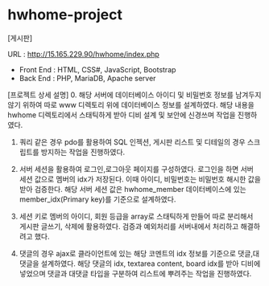 # hwhome-project
[게시판]

URL : http://15.165.229.90/hwhome/index.php
- Front End : HTML, CSS#, JavaScript, Bootstrap
- Back End : PHP, MariaDB, Apache server

[프로젝트 상세 설명]
0. 해당 서버에 데이터베이스 아이디 및 비밀번호 정보를 남겨두지 않기 위하여 
따로 www 디렉토리 위에 데이터베이스 정보를 설계하였다.
해당 내용을 hwhome 디렉토리에서 스태틱하게 받아 디비 설계 및 보안에 신경쓰며 작업을 진행하였다. 

1. 쿼리 같은 경우 pdo를 활용하여 SQL 인젝션, 게시판 리스트 및 디테일의 경우 스크립트를 방지하는 작업을 진행하였다. 

2. 서버 세션을 활용하여 로그인,로그아웃 페이지를 구성하였다.
로그인을 하면 서버 세션 값으로 멤버의 idx가 저장된다.
이때 아이디, 비밀번호는 비밀번호 해시한 값을 받아 검증한다. 
해당 서버 세션 값은 hwhome_member 데이터베이스에 있는 member_idx(Primary key)를 기준으로 설계하였다.

3. 세션 키로 멤버의 아이디, 회원 등급을 array로 스태틱하게 만들어 따로 분리해서 게시판 글쓰기, 삭제에 활용하였다.
검증과 예외처리를 서버내에서 처리하고 해결하려고 했다.

4. 댓글의 경우 ajax로 클라이언트에 있는 해당 코멘트의 idx 정보를 기준으로 댓글,대댓글을 설계하였다. 
해당 댓글의 idx, textarea content, board idx를 받아 디비에 넣었으며 댓글과 대댓글 타입을 구분하여 
리스트에 뿌려주는 작업을 진행하였다. 
